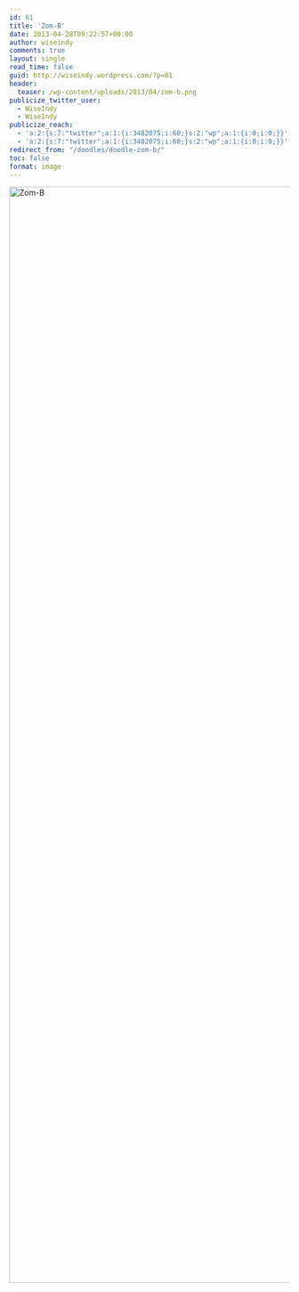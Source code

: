 ```yaml
---
id: 61
title: 'Zom-B'
date: 2013-04-28T09:22:57+00:00
author: wiseindy
comments: true
layout: single
read_time: false
guid: http://wiseindy.wordpress.com/?p=61
header:
  teaser: /wp-content/uploads/2013/04/zom-b.png
publicize_twitter_user:
  - WiseIndy
  - WiseIndy
publicize_reach:
  - 'a:2:{s:7:"twitter";a:1:{i:3482075;i:60;}s:2:"wp";a:1:{i:0;i:0;}}'
  - 'a:2:{s:7:"twitter";a:1:{i:3482075;i:60;}s:2:"wp";a:1:{i:0;i:0;}}'
redirect_from: "/doodles/doodle-zom-b/"
toc: false
format: image
---
```

<img class="alignnone size-full wp-image-64" alt="Zom-B" src="http://wiseindy.com/wp-content/uploads/2013/04/zom-b.png" width="960" height="1971" />